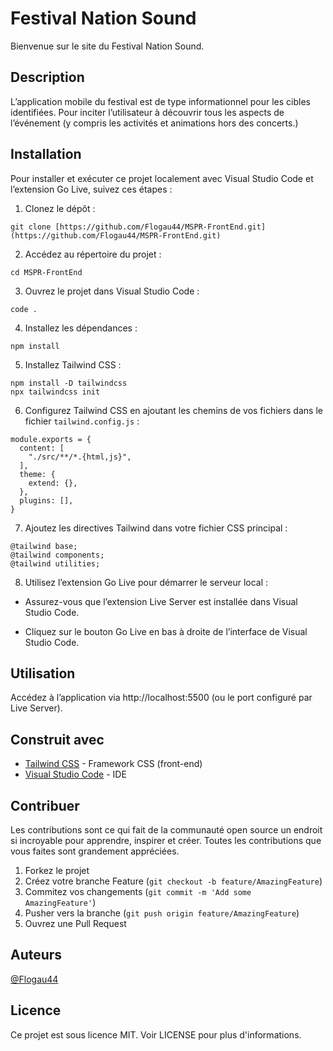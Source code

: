 # Festival Nation Sound

Bienvenue sur le site du Festival Nation Sound.

## Description

L’application mobile du festival est de type informationnel pour les cibles identifiées. Pour inciter l’utilisateur à découvrir tous les aspects de l’événement (y compris les activités et animations hors des concerts.)

## Installation

Pour installer et exécuter ce projet localement avec Visual Studio Code et l’extension Go Live, suivez ces étapes :

1. Clonez le dépôt :
```
git clone [https://github.com/Flogau44/MSPR-FrontEnd.git](https://github.com/Flogau44/MSPR-FrontEnd.git)

```

2. Accédez au répertoire du projet : 
```
cd MSPR-FrontEnd

```

3. Ouvrez le projet dans Visual Studio Code :
```
code .

```

4. Installez les dépendances :
```
npm install

```

5. Installez Tailwind CSS :
```
npm install -D tailwindcss
npx tailwindcss init
```

6. Configurez Tailwind CSS en ajoutant les chemins de vos fichiers dans le fichier `tailwind.config.js` :

```
module.exports = {
  content: [
    "./src/**/*.{html,js}",
  ],
  theme: {
    extend: {},
  },
  plugins: [],
}
```

7. Ajoutez les directives Tailwind dans votre fichier CSS principal :
```
@tailwind base;
@tailwind components;
@tailwind utilities;
```

8. Utilisez l’extension Go Live pour démarrer le serveur local :

- Assurez-vous que l’extension Live Server est installée dans Visual Studio Code.
* Cliquez sur le bouton Go Live en bas à droite de l’interface de Visual Studio Code.

## Utilisation

Accédez à l’application via http://localhost:5500 (ou le port configuré par Live Server).

## Construit avec

* [Tailwind CSS](https://tailwindcss.com/) - Framework CSS (front-end)
* [Visual Studio Code](https://code.visualstudio.com/) - IDE

## Contribuer

Les contributions sont ce qui fait de la communauté open source un endroit si incroyable pour apprendre, inspirer et créer. Toutes les contributions que vous faites sont grandement appréciées.

1. Forkez le projet
2. Créez votre branche Feature (`git checkout -b feature/AmazingFeature`)
3. Commitez vos changements (`git commit -m 'Add some AmazingFeature'`)
4. Pusher vers la branche (`git push origin feature/AmazingFeature`)
5. Ouvrez une Pull Request

## Auteurs

[@Flogau44](https://github.com/Flogau44)


## Licence
Ce projet est sous licence MIT. Voir LICENSE pour plus d'informations.
